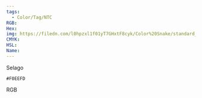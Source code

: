```yaml
---
tags:
  - Color/Tag/NTC
RGB:
Hex:
img: https://filedn.com/l0hpzxl1f01yT7GHxtF8cyk/Color%20Snake/standard_csv_to_svg//F0EEFD.svg
CMYK:
HSL:
Name:
---
```

Selago
```palette
#F0EEFD
```
RGB
